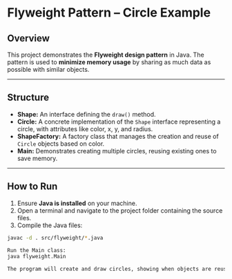 # Flyweight Pattern – Circle Example

## Overview
This project demonstrates the **Flyweight design pattern** in Java. The pattern is used to **minimize memory usage** by sharing as much data as possible with similar objects. 

---

## Structure
- **Shape:** An interface defining the `draw()` method.  
- **Circle:** A concrete implementation of the `Shape` interface representing a circle, with attributes like color, x, y, and radius.  
- **ShapeFactory:** A factory class that manages the creation and reuse of `Circle` objects based on color.  
- **Main:** Demonstrates creating multiple circles, reusing existing ones to save memory.

---

## How to Run
1. Ensure **Java is installed** on your machine.  
2. Open a terminal and navigate to the project folder containing the source files.  
3. Compile the Java files:  
```bash
javac -d . src/flyweight/*.java

Run the Main class:
java flyweight.Main

The program will create and draw circles, showing when objects are reused.